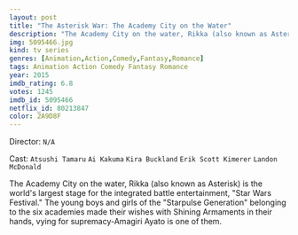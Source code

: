```yaml
---
layout: post
title: "The Asterisk War: The Academy City on the Water"
description: "The Academy City on the water, Rikka (also known as Asterisk) is the world's largest stage for the integrated battle entertainment, Star Wars Festival. The young boys and girls of the Starpulse Generation belonging to the six academies made their wishes with Shining Armaments in their hands, vying for supremacy-Amagiri Ayato is one of them..."
img: 5095466.jpg
kind: tv series
genres: [Animation,Action,Comedy,Fantasy,Romance]
tags: Animation Action Comedy Fantasy Romance 
year: 2015
imdb_rating: 6.8
votes: 1245
imdb_id: 5095466
netflix_id: 80213847
color: 2A9D8F
---
```

Director: `N/A`  

Cast: `Atsushi Tamaru` `Ai Kakuma` `Kira Buckland` `Erik Scott Kimerer` `Landon McDonald` 

The Academy City on the water, Rikka (also known as Asterisk) is the world's largest stage for the integrated battle entertainment, "Star Wars Festival." The young boys and girls of the "Starpulse Generation" belonging to the six academies made their wishes with Shining Armaments in their hands, vying for supremacy-Amagiri Ayato is one of them.